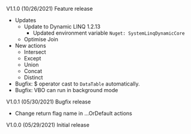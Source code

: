 V1.1.0 (10/26/2021) Feature release
- Updates
    - Update to Dynamic LINQ 1.2.13
        - Updated environment variable ```Nuget: SystemLinqDynamicCore```
    - Optimise Join
- New actions
    - Intersect
    - Except
    - Union
    - Concat
    - Distinct
- Bugfix: $ operator cast to ```DataTable``` automatically.
- Bugfix: VBO can run in background mode

V1.0.1 (05/30/2021) Bugfix release
- Change return flag name in ...OrDefault actions

V1.0.0 (05/29/2021) Initial release